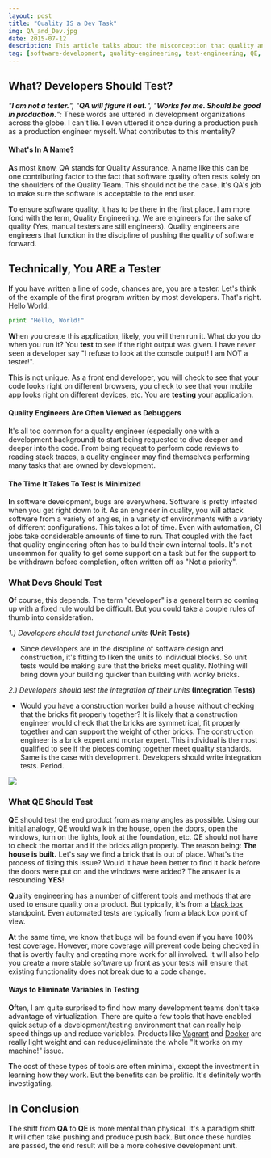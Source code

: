 ```yaml
---
layout: post
title: "Quality IS a Dev Task"
img: QA_and_Dev.jpg
date: 2015-07-12
description: This article talks about the misconception that quality and testing is just a job for QA. 
tag: [software-development, quality-engineering, test-engineering, QE, QA, quality-assurance, unit-testing, integration-testing, docker, vagrant, dev-testing]
---
```


## What? Developers Should Test?

*"**I am not a tester.**", "**QA will figure it out.**", "**Works for me. Should be good in production.**":* These words are uttered in development organizations across the globe. I can't lie. I even uttered it once during a production push as a production engineer myself. What contributes to this mentality?

#### What's In A Name?
**A**s most know, QA stands for Quality Assurance. A name like this can be one contributing factor to the fact that software quality often rests solely on the shoulders of the Quality Team. This should not be the case. It's QA's job to make sure the software is acceptable to the end user. 

**T**o ensure software quality, it has to be there in the first place. I am more fond with the term, Quality Engineering. We are engineers for the sake of quality (Yes, manual testers are still engineers). Quality engineers are engineers that function in the discipline of pushing the quality of software forward. 

## Technically, You ARE a Tester
**I**f you have written a line of code, chances are, you are a tester. Let's think of the example of the first program written by most developers. That's right. Hello World.


```python
print "Hello, World!"
```

**W**hen you create this application, likely, you will then run it. What do you do when you run it? You **test** to see if the right output was given. I have never seen a developer say "I refuse to look at the console output!  I am NOT a tester!".

**T**his is not unique. As a front end developer, you will check to see that your code looks right on different browsers, you check to see that your mobile app looks right on different devices, etc. You are **testing** your application. 



#### Quality Engineers Are Often Viewed as  Debuggers
**I**t's all too common for a quality engineer (especially one with a development background) to start being requested to dive deeper and deeper into the code. From being request to perform code reviews to reading stack traces, a quality engineer may find themselves performing many tasks that are owned by development. 

#### The Time It Takes To Test Is Minimized
**I**n software development, bugs are everywhere. Software is pretty infested when you get right down to it. As an engineer in quality, you will attack software from a variety of angles, in a variety of environments with a variety of different configurations. This takes a lot of time. Even with automation, CI jobs take considerable amounts of time to run. That coupled with the fact that quality engineering often has to build their own internal tools. It's not uncommon for quality to get some support on a task but for the support to be withdrawn before completion, often written off as "Not a priority". 

### What Devs Should Test
**O**f course, this depends. The term "developer" is a general term so coming up with a fixed rule would be difficult. But you could take a couple rules of thumb into consideration.

*1.) Developers should test functional units* **(Unit Tests)**

* Since developers are in the discipline of software design and construction, it's fitting to liken the units to individual blocks. So unit tests would be making sure that the bricks meet quality. Nothing will bring down your building quicker than building with wonky bricks. 


*2.) Developers should test the integration of their units* **(Integration Tests)**

* Would you have a construction worker build a house without checking that the bricks fit properly together? It is likely that a construction engineer would check that the bricks are symmetrical, fit properly together and can support the weight of other bricks. The construction engineer is a brick expert and mortar expert. This individual is the most qualified to see if the pieces coming together meet quality standards. Same is the case with development. Developers should write integration tests. Period.

![](http://uk-restoration.co.uk/wp-content/uploads/2015/04/Defective-Brick-Pointing.jpg)

### What QE Should Test
**Q**E should test the end product from as many angles as possible. Using our initial analogy, QE would walk in the house, open the doors, open the windows, turn on the lights, look at the foundation, etc. QE should not have to check the mortar and if the bricks align properly. The reason being: **The house is built.** Let's say we find a brick that is out of place. What's the process of fixing this issue? Would it have been better to find it back before the doors were put on and the windows were added? The answer is a resounding **YES**! 

**Q**uality engineering has a number of different tools and methods that are used to ensure quality on a product. But typically, it's from a [black box](https://en.wikipedia.org/wiki/Black-box_testing) standpoint. Even automated tests are typically from a black box point of view. 

**A**t the same time, we know that bugs will be found even if you have 100% test coverage. However, more coverage will prevent code being checked in that is overtly faulty and creating more work for all involved. It will also help you create a more stable software up front as your tests will ensure that existing functionality does not break due to a code change. 

#### Ways to Eliminate Variables In Testing
**O**ften, I am quite surprised to find how many development teams don't take advantage of virtualization. There are quite a few tools that have enabled quick setup of a development/testing environment that can really help speed things up and reduce variables. Products like [Vagrant](http://www.vagrantup.com) and [Docker](http://www.docker.com) are really light weight and can reduce/eliminate the whole "It works on my machine!" issue. 

**T**he cost of these types of tools are often minimal, except the investment in learning how they work. But the benefits can be prolific. It's definitely worth investigating.

 
## In Conclusion
**T**he shift from **QA** to **QE** is more mental than physical. It's a paradigm shift. It will often take pushing and produce push back. But once these hurdles are passed, the end result will be a more cohesive development unit. 